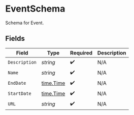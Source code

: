 # EventSchema

Schema for Event.


## Fields

| Field                                     | Type                                      | Required                                  | Description                               |
| ----------------------------------------- | ----------------------------------------- | ----------------------------------------- | ----------------------------------------- |
| `Description`                             | *string*                                  | :heavy_check_mark:                        | N/A                                       |
| `Name`                                    | *string*                                  | :heavy_check_mark:                        | N/A                                       |
| `EndDate`                                 | [time.Time](https://pkg.go.dev/time#Time) | :heavy_check_mark:                        | N/A                                       |
| `StartDate`                               | [time.Time](https://pkg.go.dev/time#Time) | :heavy_check_mark:                        | N/A                                       |
| `URL`                                     | *string*                                  | :heavy_check_mark:                        | N/A                                       |